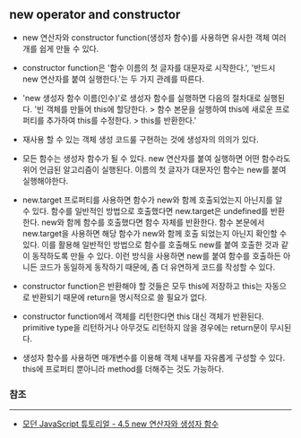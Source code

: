 ## new operator and constructor

- new 연산자와 constructor function(생성자 함수)를 사용하면 유사한 객체 여러 개를 쉽게 만들 수 있다.

- constructor function은 '함수 이름의 첫 글자를 대문자로 시작한다.', '반드시 new 연산자를 붙여 실행한다.'는 두 가지 관례를 따른다.

- 'new 생성자 함수 이름(인수)'로 생성자 함수를 실행하면 다음의 절차대로 실행된다. '빈 객체를 만들어 this에 할당한다. > 함수 본문을 실행하여 this에 새로운 프로퍼티를 추가하여 this를 수정한다. > this를 반환한다.'

- 재사용 할 수 있는 객체 생성 코드룰 구현하는 것에 생성자의 의의가 있다.

- 모든 함수는 생성자 함수가 될 수 있다. new 연산자를 붙여 실행하면 어떤 함수라도 위어 언급된 알고리즘이 실행된다. 이름의 첫 글자가 대문자인 함수는 new를 붙여 실행해야한다.

- new.target 프로퍼티를 사용하면 함수가 new와 함께 호출되었는지 아닌지를 알 수 있다. 함수를 일반적인 방법으로 호출했다면 new.target은 undefined를 반환한다. new와 함께 함수를 호출했다면 함수 자체를 반환한다. 함수 본문에서 new.target을 사용하면 해당 함수가 new와 함께 호출 되었는지 아닌지 확인할 수 있다. 이를 활용해 일반적인 방법으로 함수를 호출해도 new를 붙여 호출한 것과 같이 동작하도록 만들 수 있다. 이런 방식을 사용하면 new를 붙여 함수를 호출하든 아니든 코드가 동일하게 동작하기 때문에, 좀 더 유연하게 코드를 작성할 수 있다.

- constructor function은 반환해야 할 것들은 모두 this에 저장하고 this는 자동으로 반환되기 때문에 return을 명시적으로 쓸 필요가 없다.

- constructor function에서 객체를 리턴한다면 this 대신 객체가 반환된다. primitive type을 리턴하거나 아무것도 리턴하지 않을 경우에는 return문이 무시된다.

- 생성자 함수를 사용하면 매개변수를 이용해 객체 내부를 자유롭게 구성할 수 있다. this에 프로퍼티 뿐아니라 method를 더해주는 것도 가능하다.

### 참조
---

- [모던 JavaScript 튜토리얼 - 4.5 new 연산자와 생성자 함수](https://ko.javascript.info/constructor-new)